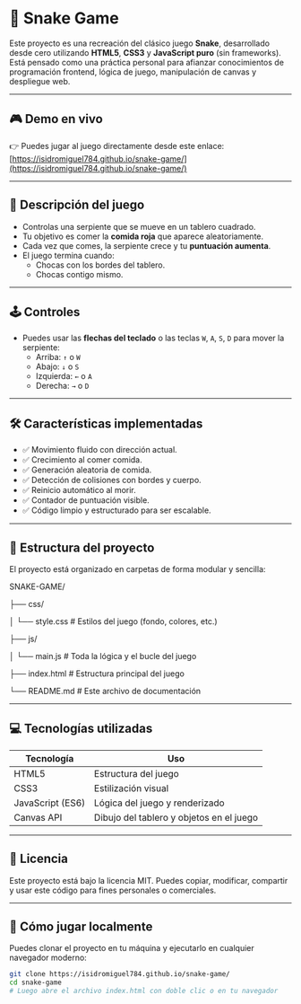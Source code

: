 # 🐍 Snake Game

Este proyecto es una recreación del clásico juego **Snake**, desarrollado desde cero utilizando **HTML5**, **CSS3** y **JavaScript puro** (sin frameworks).  
Está pensado como una práctica personal para afianzar conocimientos de programación frontend, lógica de juego, manipulación de canvas y despliegue web.

---

## 🎮 Demo en vivo

👉 Puedes jugar al juego directamente desde este enlace: [https://isidromiguel784.github.io/snake-game/](https://isidromiguel784.github.io/snake-game/)  

---

## 🧠 Descripción del juego

- Controlas una serpiente que se mueve en un tablero cuadrado.
- Tu objetivo es comer la **comida roja** que aparece aleatoriamente.
- Cada vez que comes, la serpiente crece y tu **puntuación aumenta**.
- El juego termina cuando:
  - Chocas con los bordes del tablero.
  - Chocas contigo mismo.

---

## 🕹️ Controles

- Puedes usar las **flechas del teclado** o las teclas `W`, `A`, `S`, `D` para mover la serpiente:
  - Arriba: `↑` o `W`
  - Abajo: `↓` o `S`
  - Izquierda: `←` o `A`
  - Derecha: `→` o `D`

---

## 🛠️ Características implementadas

- ✅ Movimiento fluido con dirección actual.
- ✅ Crecimiento al comer comida.
- ✅ Generación aleatoria de comida.
- ✅ Detección de colisiones con bordes y cuerpo.
- ✅ Reinicio automático al morir.
- ✅ Contador de puntuación visible.
- ✅ Código limpio y estructurado para ser escalable.

---

## 📁 Estructura del proyecto

El proyecto está organizado en carpetas de forma modular y sencilla:

SNAKE-GAME/

├── css/

│ └── style.css # Estilos del juego (fondo, colores, etc.)

├── js/

│ └── main.js # Toda la lógica y el bucle del juego

├── index.html # Estructura principal del juego

└── README.md # Este archivo de documentación


---

## 💻 Tecnologías utilizadas

| Tecnología | Uso |
|------------|-----|
| HTML5 | Estructura del juego |
| CSS3 | Estilización visual |
| JavaScript (ES6) | Lógica del juego y renderizado |
| Canvas API | Dibujo del tablero y objetos en el juego |

---

## 📝 Licencia

Este proyecto está bajo la licencia MIT.
Puedes copiar, modificar, compartir y usar este código para fines personales o comerciales.

---

## 🚀 Cómo jugar localmente

Puedes clonar el proyecto en tu máquina y ejecutarlo en cualquier navegador moderno:

```bash
git clone https://isidromiguel784.github.io/snake-game/
cd snake-game
# Luego abre el archivo index.html con doble clic o en tu navegador
